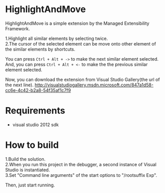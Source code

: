 ﻿HighlightAndMove
================

HighlightAndMove is a simple extension by the Managed Extensibility Framework.

1.Highlight all similar elements by selecting twice.  
2.The cursor of the selected element can be move onto other element of the similar elements by shortcuts.

You can press `Ctrl + Alt + ->` to make the next similar element selected.  
And, you can press `Ctrl + Alt + <-` to make the the previous similar element selected.

Now, you can download the extension from Visual Studio Gallery(the url of the next line).
http://visualstudiogallery.msdn.microsoft.com/847a1d58-cc6e-4c42-b2a8-54f35af1c7f9

# Requirements

* visual studio 2012 sdk

# How to build

1.Build the solution.  
2.When you run this project in the debugger, a second instance of Visual Studio is instantiated.  
3.Set "Command line arguments" of the start options to "/rootsuffix Exp".  

Then, just start running.  
